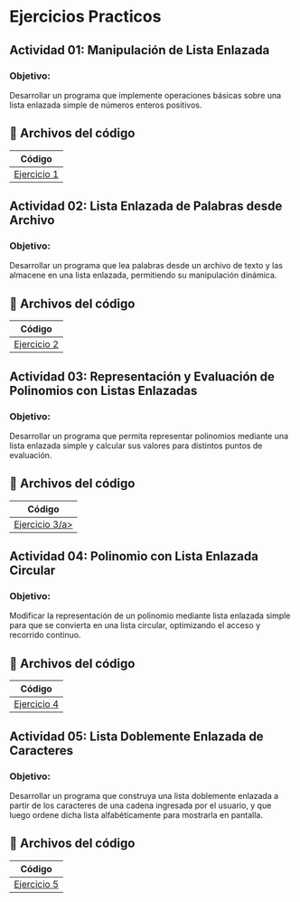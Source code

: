 # Ejercicios Practicos

## Actividad 01: Manipulación de Lista Enlazada
### Objetivo:
Desarrollar un programa que implemente operaciones básicas sobre una lista enlazada
simple de números enteros positivos.

<h2>📂 Archivos del código</h2>
<table>
  <thead>
    <tr>
      <th>Código</th>
    </tr>
  </thead>
  <tbody>
    <tr>
      <td>
        <a href="https://github.com/MiguelPr-o/EjerciciosPracticosDeListas/blob/main/EjercicioPracticosDeLista/Ejercicio1.java">Ejercicio 1</a>
      </td>
    </tr>
  </tbody>
</table>

## Actividad 02: Lista Enlazada de Palabras desde Archivo
### Objetivo:
Desarrollar un programa que lea palabras desde un archivo de texto y las almacene en una
lista enlazada, permitiendo su manipulación dinámica.

<h2>📂 Archivos del código</h2>
<table>
  <thead>
    <tr>
      <th>Código</th>
    </tr>
  </thead>
  <tbody>
    <tr>
      <td>
        <a href="https://github.com/MiguelPr-o/EjerciciosPracticosDeListas/blob/main/EjercicioPracticosDeLista/Ejercicio2.java">Ejercicio 2</a>
      </td>
    </tr>
  </tbody>
</table>

## Actividad 03: Representación y Evaluación de Polinomios con Listas Enlazadas
### Objetivo:
Desarrollar un programa que permita representar polinomios mediante una lista enlazada
simple y calcular sus valores para distintos puntos de evaluación.

<h2>📂 Archivos del código</h2>
<table>
  <thead>
    <tr>
      <th>Código</th>
    </tr>
  </thead>
  <tbody>
    <tr>
      <td>
        <a href="https://github.com/MiguelPr-o/EjerciciosPracticosDeListas/blob/main/EjercicioPracticosDeLista/Ejercicio3.java">Ejercicio 3/a>
      </td>
    </tr>
  </tbody>
</table>

## Actividad 04: Polinomio con Lista Enlazada Circular
### Objetivo:
Modificar la representación de un polinomio mediante lista enlazada simple para que se
convierta en una lista circular, optimizando el acceso y recorrido continuo.

<h2>📂 Archivos del código</h2>
<table>
  <thead>
    <tr>
      <th>Código</th>
    </tr>
  </thead>
  <tbody>
    <tr>
      <td>
        <a href="https://github.com/MiguelPr-o/EjerciciosPracticosDeListas/blob/main/EjercicioPracticosDeLista/Ejercicio4.java">Ejercicio 4</a>
      </td>
    </tr>
  </tbody>
</table>



## Actividad 05: Lista Doblemente Enlazada de Caracteres
### Objetivo:
Desarrollar un programa que construya una lista doblemente enlazada a partir de los
caracteres de una cadena ingresada por el usuario, y que luego ordene dicha lista
alfabéticamente para mostrarla en pantalla.

<h2>📂 Archivos del código</h2>

<table>
  <thead>
    <tr>
      <th>Código</th>
    </tr>
  </thead>
  <tbody>
    <tr>
      <td><a href="https://github.com/MiguelPr-o/EjerciciosPracticosDeListas/blob/main/EjercicioPracticosDeLista/Ejercicio5.java">Ejercicio 5</a></td>
    </tr>
  </tbody>
</table>


